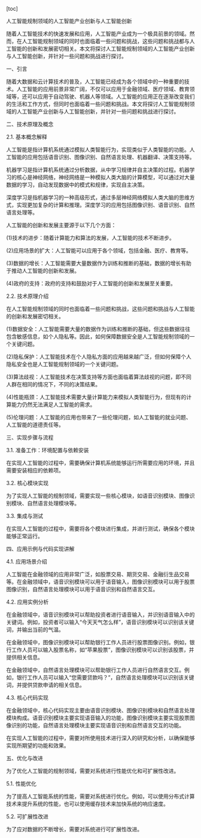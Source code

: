 
[toc]                    
                
                
人工智能规制领域的人工智能产业创新与人工智能创新

随着人工智能技术的快速发展和应用，人工智能产业成为一个极具前景的领域。然而，在人工智能规制领域的同时也面临着一些问题和挑战，这些问题和挑战都与人工智能的创新和发展密切相关。本文将探讨人工智能规制领域的人工智能产业创新与人工智能创新，并针对一些问题和挑战进行探讨。

一、引言

随着大数据和云计算技术的普及，人工智能已经成为各个领域中的一种重要的技术。人工智能的应用前景非常广阔，不仅可以应用于金融领域、医疗领域、教育领域等，还可以应用于自动驾驶、机器人等领域。人工智能的应用正在逐渐改变我们的生活和工作方式，但同时也面临着一些问题和挑战。本文将探讨人工智能规制领域的人工智能产业创新与人工智能创新，并针对一些问题和挑战进行探讨。

二、技术原理及概念

2.1. 基本概念解释

人工智能是指计算机系统通过模拟人类智能行为，实现类似于人类智能的功能。人工智能的应用包括语音识别、图像识别、自然语言处理、机器翻译、决策支持等。

机器学习是指计算机系统通过分析数据，从中学习规律并自主决策的过程。机器学习的核心是神经网络，神经网络是一种模拟人类大脑的计算模型，可以通过对大量数据的学习，自动发现数据中的模式和规律，实现自主决策。

深度学习是指机器学习的一种高级形式，通过多层神经网络模拟人类大脑的思维方式，实现更加复杂的计算和推理。深度学习的应用包括图像识别、语音识别、自然语言处理等。

人工智能的创新和发展主要源于以下几个方面：

(1)技术的进步：随着计算能力和算法的发展，人工智能的技术不断进步。

(2)应用场景的扩大：人工智能可以应用于各个领域，包括金融、医疗、教育等。

(3)数据的增长：人工智能需要大量数据作为训练和推断的基础，数据的增长有助于推动人工智能的创新和发展。

(4)政府的支持：政府的支持和鼓励对于人工智能的创新和发展至关重要。

2.2. 技术原理介绍

在人工智能规制领域的同时也面临着一些问题和挑战，这些问题和挑战与人工智能的创新和发展密切相关。

(1)数据安全：人工智能需要大量的数据作为训练和推断的基础，但这些数据往往包含敏感信息，如个人隐私等。因此，如何保障数据安全是人工智能规制领域的一个关键问题。

(2)隐私保护：人工智能技术在个人隐私方面的应用越来越广泛，但如何保障个人隐私安全也是人工智能规制领域的一个关键问题。

(3)算法歧视：人工智能技术在决策支持等方面也面临着算法歧视的问题，即不同人群在相同的情况下，不同的决策结果。

(4)性能瓶颈：人工智能技术需要大量计算能力来模拟人类智能行为，但现有的计算能力仍然无法满足人工智能的需求。

(5)伦理问题：人工智能的应用也带来了一些伦理问题，如人工智能的就业问题、人工智能的道德责任等。

三、实现步骤与流程

3.1. 准备工作：环境配置与依赖安装

在实现人工智能的过程中，需要确保计算机系统能够运行所需要应用的环境，并且需要安装相应的依赖项。

3.2. 核心模块实现

为了实现人工智能的规制领域，需要实现一些核心模块，如语音识别模块、图像识别模块、自然语言处理模块等。

3.3. 集成与测试

在实现人工智能的过程中，需要将各个模块进行集成，并进行测试，确保各个模块能够正常运行。

四、应用示例与代码实现讲解

4.1. 应用场景介绍

人工智能在金融领域的应用非常广泛，如股票交易、期货交易、金融衍生品交易等。在金融领域中，语音识别模块可以用于语音输入，图像识别模块可以用于股票图像识别，自然语言处理模块可以用于语音识别和自然语言交互。

4.2. 应用实例分析

在金融领域中，语音识别模块可以帮助投资者进行语音输入，并识别语音输入中的关键词。例如，投资者可以输入“今天天气怎么样”，语音识别模块可以识别该关键词，并输出当前的气温。

在金融领域中，图像识别模块可以帮助银行工作人员进行股票图像识别。例如，银行工作人员可以输入股票名称，如“苹果股票”，图像识别模块可以识别该股票，并提供相关信息。

在金融领域中，自然语言处理模块可以帮助银行工作人员进行自然语言交互。例如，银行工作人员可以输入“您需要贷款吗？”，自然语言处理模块可以识别该关键词，并提供贷款申请的相关信息。

4.3. 核心代码实现

在金融领域中，核心代码实现主要由语音识别模块、图像识别模块和自然语言处理模块构成。语音识别模块主要实现语音输入的功能，图像识别模块主要实现股票图像识别的功能，自然语言处理模块主要实现语音识别和自然语言交互的功能。

在实现人工智能的过程中，需要对所使用技术进行深入的研究和分析，以确保能够实现所期望的功能和效果。

五、优化与改进

为了优化人工智能的规制领域，需要对系统进行性能优化和可扩展性改进。

5.1. 性能优化

为了提高人工智能系统的性能，需要对系统进行优化。例如，可以使用分布式计算技术来提升系统的性能，也可以使用缓存技术来加快系统的响应速度。

5.2. 可扩展性改进

为了应对数据的不断增长，需要对系统进行可扩展性改进。

